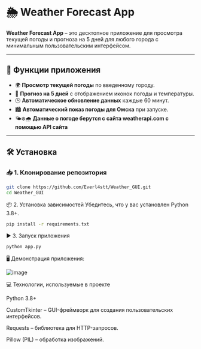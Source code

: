 # 🌦️ Weather Forecast App 

**Weather Forecast App** – это десктопное приложение для просмотра текущей погоды и прогноза на 5 дней для любого города с минимальным пользовательским интерфейсом.

---

## 🚀 **Функции приложения**
- 🌍 **Просмотр текущей погоды** по введенному городу.  
- 📅 **Прогноз на 5 дней** с отображением иконок погоды и температуры.  
- 🕒 **Автоматическое обновление данных** каждые 60 минут.  
- 🏙️ **Автоматический показ погоды для Омска** при запуске.
- 🌤️❄️🌧️ **Данные о погоде берутся с сайта weatherapi.com с помощью API сайта**

---

## 🛠️ **Установка**

### 📥 **1. Клонирование репозитория**
```bash
git clone https://github.com/Everl4stt/Weather_GUI.git
cd Weather_GUI
```
📦 2. Установка зависимостей
Убедитесь, что у вас установлен Python 3.8+.

```bash
pip install -r requirements.txt
```
▶️ 3. Запуск приложения
```bash
python app.py
```
🖥️ Демонстрация приложения:


![image](https://github.com/user-attachments/assets/c75717bc-7d67-4b00-8d7f-f5da855069cc)

💻 Технологии, используемые в проекте

Python 3.8+

CustomTkinter – GUI-фреймворк для создания пользовательских интерфейсов.

Requests – библиотека для HTTP-запросов.

Pillow (PIL) – обработка изображений.
